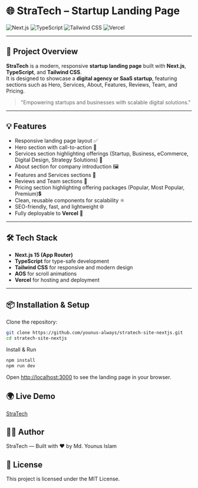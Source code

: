 # 🌐 StraTech – Startup Landing Page

![Next.js](https://img.shields.io/badge/Next.js-15-black?logo=next.js)
![TypeScript](https://img.shields.io/badge/TypeScript-Blue?logo=typescript)
![Tailwind CSS](https://img.shields.io/badge/TailwindCSS-38B2AC?logo=tailwind-css)
![Vercel](https://img.shields.io/badge/Vercel-000000?logo=vercel)

---

## 🚀 Project Overview

**StraTech** is a modern, responsive **startup landing page** built with **Next.js**, **TypeScript**, and **Tailwind CSS**.  
It is designed to showcase a **digital agency or SaaS startup**, featuring sections such as Hero, Services, About, Features, Reviews, Team, and Pricing.

> "Empowering startups and businesses with scalable digital solutions."

---

## 💡 Features

- Responsive landing page layout ✅
- Hero section with call-to-action 🎯
- Services section highlighting offerings (Startup, Business, eCommerce, Digital Design, Strategy Solutions) 💼
- About section for company introduction 🖼️
- Features and Services sections 💬
- Reviews and Team sections 🌟
- Pricing section highlighting offering packages (Popular, Most Popular, Premium)💲
- Clean, reusable components for scalability ⚛️
- SEO-friendly, fast, and lightweight 🌐
- Fully deployable to **Vercel** 🚀

---

## 🛠️ Tech Stack

- **Next.js 15 (App Router)**
- **TypeScript** for type-safe development
- **Tailwind CSS** for responsive and modern design
- **AOS** for scroll animations
- **Vercel** for hosting and deployment

---

## 📦 Installation & Setup

Clone the repository:

```bash
git clone https://github.com/younus-always/stratech-site-nextjs.git
cd stratech-site-nextjs
```

Install & Run

```bash
npm install
npm run dev
```
Open [http://localhost:3000](http://localhost:3000) to see the landing page in your browser.


## 🌍 Live Demo

[StraTech](https://stratech-startup.vercel.app/)

## 🧑‍💻 Author

StraTech — Built with ❤️ by Md. Younus Islam


## 📄 License

This project is licensed under the MIT License.
